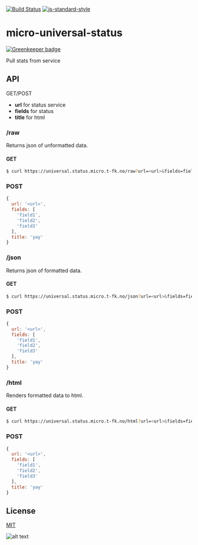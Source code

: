 [![Build Status](https://travis-ci.org/telemark/micro-universal-status.svg?branch=master)](https://travis-ci.org/telemark/micro-universal-status)
[![js-standard-style](https://img.shields.io/badge/code%20style-standard-brightgreen.svg?style=flat)](https://github.com/feross/standard)

# micro-universal-status

[![Greenkeeper badge](https://badges.greenkeeper.io/telemark/micro-universal-status.svg)](https://greenkeeper.io/)

Pull stats from service

## API

GET/POST 
- **url** for status service
- **fields** for status
- **title** for html

### **/raw**

Returns json of unformatted data.

#### GET

```bash
$ curl https://universal.status.micro.t-fk.no/raw?url=<url>&fields=field1|field2|field3&title=yay
```

### POST

```JavaScript
{
  url: '<url>',
  fields: [
    'field1',
    'field2',
    'field3'
  ],
  title: 'yay'
}
```


### **/json**

Returns json of formatted data.

#### GET

```bash
$ curl https://universal.status.micro.t-fk.no/json?url=<url>&fields=field1|field2|field3&title=yay
```

### POST

```JavaScript
{
  url: '<url>',
  fields: [
    'field1',
    'field2',
    'field3'
  ],
  title: 'yay'
}
```

### **/html**

Renders formatted data to html. 

#### GET

```bash
$ curl https://universal.status.micro.t-fk.no/html?url=<url>&fields=field1|field2|field3&title=yay
```

### POST

```JavaScript
{
  url: '<url>',
  fields: [
    'field1',
    'field2',
    'field3'
  ],
  title: 'yay'
}
```

## License

[MIT](LICENSE)

![alt text](https://robots.kebabstudios.party/micro-universal-status.png "Robohash image of micro-universal-status")
